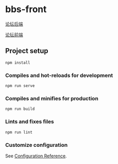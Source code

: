 # bbs-front

[论坛后端](https://github.com/czmDeRepository/bbs-back)

[论坛前端](https://github.com/czmDeRepository/bbs-front)

## Project setup

```
npm install
```

### Compiles and hot-reloads for development
```
npm run serve
```

### Compiles and minifies for production
```
npm run build
```

### Lints and fixes files
```
npm run lint
```

### Customize configuration
See [Configuration Reference](https://cli.vuejs.org/config/).
